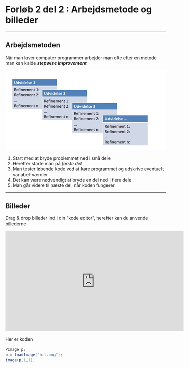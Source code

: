 # Forløb 2 del 2 : Arbejdsmetode og billeder

------------------------------------------------

## Arbejdsmetoden

Når man laver computer programmer arbejder man ofte efter en metode man kan kalde ***stepwise improvement***

![stepwise improvement](stepwise.png)

1. Start med at bryde problemmet ned i små dele
2. Herefter starte man på *første del*
3. Man tester løbende kode ved at køre programmet og udskrive eventuelt variabel-værdier
4. Det kan være nødvendigt at bryde en del ned i flere dele
5. Man går videre til næste del, når koden fungerer

------------------------------------------------

## Billeder 

Drag & drop billeder ind i din "kode editor", herefter kan du anvende billederne

<iframe width="560" height="315" src="https://www.youtube.com/embed/0m_akNzgTNI" title="YouTube video player" frameborder="0" allow="accelerometer; autoplay; clipboard-write; encrypted-media; gyroscope; picture-in-picture" allowfullscreen></iframe>

Her er koden

```java
PImage p;
p = loadImage("bil.png");
image(p,1,1);

```

